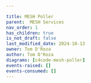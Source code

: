 ```yaml
---

title: MESH Poller
parent:  MESH Services
nav_order: 1
has_children: true
is_not_draft: false
last_modified_date: 2024-10-13
owner: Tom D'Roza
author: Tom D'Roza
diagrams: [c4code-mesh-poller]
events-raised: []
events-consumed: []
---
```

